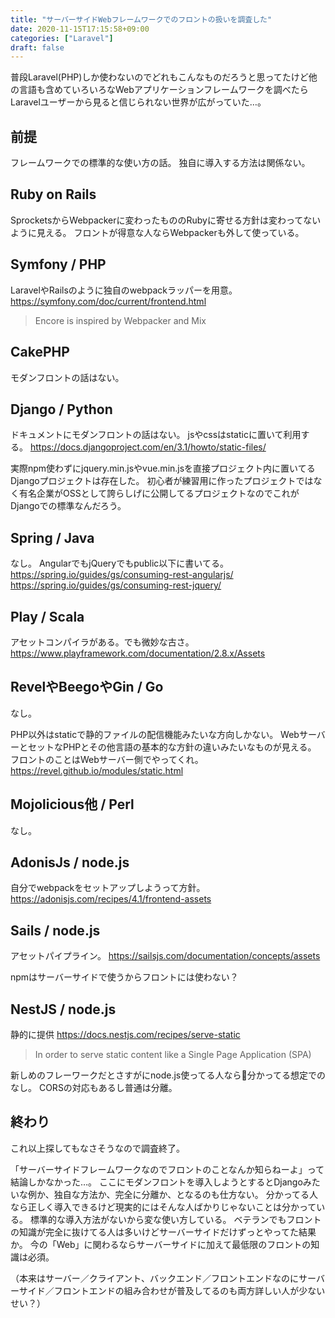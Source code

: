 ```yaml
---
title: "サーバーサイドWebフレームワークでのフロントの扱いを調査した"
date: 2020-11-15T17:15:58+09:00
categories: ["Laravel"]
draft: false
---
```


普段Laravel(PHP)しか使わないのでどれもこんなものだろうと思ってたけど他の言語も含めていろいろなWebアプリケーションフレームワークを調べたらLaravelユーザーから見ると信じられない世界が広がっていた…。

## 前提
フレームワークでの標準的な使い方の話。
独自に導入する方法は関係ない。

## Ruby on Rails
SprocketsからWebpackerに変わったもののRubyに寄せる方針は変わってないように見える。
フロントが得意な人ならWebpackerも外して使っている。

## Symfony / PHP
LaravelやRailsのように独自のwebpackラッパーを用意。
https://symfony.com/doc/current/frontend.html

> Encore is inspired by Webpacker and Mix

## CakePHP
モダンフロントの話はない。

## Django / Python
ドキュメントにモダンフロントの話はない。
jsやcssはstaticに置いて利用する。
https://docs.djangoproject.com/en/3.1/howto/static-files/

実際npm使わずにjquery.min.jsやvue.min.jsを直接プロジェクト内に置いてるDjangoプロジェクトは存在した。
初心者が練習用に作ったプロジェクトではなく有名企業がOSSとして誇らしげに公開してるプロジェクトなのでこれがDjangoでの標準なんだろう。

## Spring / Java
なし。
AngularでもjQueryでもpublic以下に書いてる。
https://spring.io/guides/gs/consuming-rest-angularjs/
https://spring.io/guides/gs/consuming-rest-jquery/

## Play / Scala
アセットコンパイラがある。でも微妙な古さ。
https://www.playframework.com/documentation/2.8.x/Assets

## RevelやBeegoやGin / Go
なし。

PHP以外はstaticで静的ファイルの配信機能みたいな方向しかない。
WebサーバーとセットなPHPとその他言語の基本的な方針の違いみたいなものが見える。
フロントのことはWebサーバー側でやってくれ。
https://revel.github.io/modules/static.html

## Mojolicious他 / Perl
なし。

## AdonisJs / node.js
自分でwebpackをセットアップしようって方針。
https://adonisjs.com/recipes/4.1/frontend-assets

## Sails / node.js
アセットパイプライン。
https://sailsjs.com/documentation/concepts/assets

npmはサーバーサイドで使うからフロントには使わない？

## NestJS / node.js
静的に提供
https://docs.nestjs.com/recipes/serve-static
> In order to serve static content like a Single Page Application (SPA)

新しめのフレーワークだとさすがにnode.js使ってる人なら分かってる想定でのなし。
CORSの対応もあるし普通は分離。

## 終わり
これ以上探してもなさそうなので調査終了。

「サーバーサイドフレームワークなのでフロントのことなんか知らねーよ」って結論しかなかった…。
ここにモダンフロントを導入しようとするとDjangoみたいな例か、独自な方法か、完全に分離か、となるのも仕方ない。
分かってる人なら正しく導入できるけど現実的にはそんな人ばかりじゃないことは分かっている。
標準的な導入方法がないから変な使い方している。
ベテランでもフロントの知識が完全に抜けてる人は多いけどサーバーサイドだけずっとやってた結果か。
今の「Web」に関わるならサーバーサイドに加えて最低限のフロントの知識は必須。

（本来はサーバー／クライアント、バックエンド／フロントエンドなのにサーバーサイド／フロントエンドの組み合わせが普及してるのも両方詳しい人が少ないせい？）